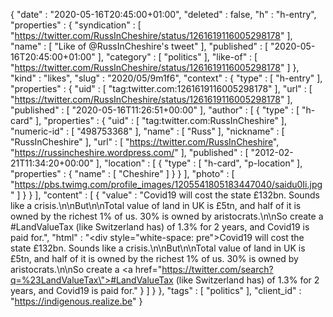 {
  "date" : "2020-05-16T20:45:00+01:00",
  "deleted" : false,
  "h" : "h-entry",
  "properties" : {
    "syndication" : [ "https://twitter.com/RussInCheshire/status/1261619116005298178" ],
    "name" : [ "Like of @RussInCheshire's tweet" ],
    "published" : [ "2020-05-16T20:45:00+01:00" ],
    "category" : [ "politics" ],
    "like-of" : [ "https://twitter.com/RussInCheshire/status/1261619116005298178" ]
  },
  "kind" : "likes",
  "slug" : "2020/05/9m1f6",
  "context" : {
    "type" : [ "h-entry" ],
    "properties" : {
      "uid" : [ "tag:twitter.com:1261619116005298178" ],
      "url" : [ "https://twitter.com/RussInCheshire/status/1261619116005298178" ],
      "published" : [ "2020-05-16T11:26:51+00:00" ],
      "author" : [ {
        "type" : [ "h-card" ],
        "properties" : {
          "uid" : [ "tag:twitter.com:RussInCheshire" ],
          "numeric-id" : [ "498753368" ],
          "name" : [ "Russ" ],
          "nickname" : [ "RussInCheshire" ],
          "url" : [ "https://twitter.com/RussInCheshire", "https://russincheshire.wordpress.com/" ],
          "published" : [ "2012-02-21T11:34:20+00:00" ],
          "location" : [ {
            "type" : [ "h-card", "p-location" ],
            "properties" : {
              "name" : [ "Cheshire" ]
            }
          } ],
          "photo" : [ "https://pbs.twimg.com/profile_images/1205541805183447040/saidu0Ii.jpg" ]
        }
      } ],
      "content" : [ {
        "value" : "Covid19 will cost the state £132bn. Sounds like a crisis.\n\nBut\n\nTotal value of land in UK is £5tn, and half of it is owned by the richest 1% of us. 30% is owned by aristocrats.\n\nSo create a #LandValueTax (like Switzerland has) of 1.3% for 2 years, and Covid19 is paid for.",
        "html" : "<div style=\"white-space: pre\">Covid19 will cost the state £132bn. Sounds like a crisis.\n\nBut\n\nTotal value of land in UK is £5tn, and half of it is owned by the richest 1% of us. 30% is owned by aristocrats.\n\nSo create a <a href=\"https://twitter.com/search?q=%23LandValueTax\">#LandValueTax</a> (like Switzerland has) of 1.3% for 2 years, and Covid19 is paid for.</div>"
      } ]
    }
  },
  "tags" : [ "politics" ],
  "client_id" : "https://indigenous.realize.be"
}
